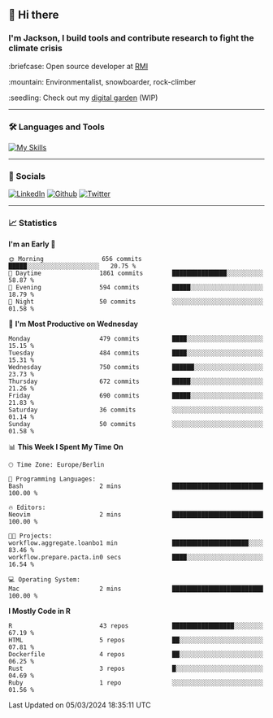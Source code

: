## :wave: Hi there
### I'm Jackson, I build tools and contribute research to fight the climate crisis
<p> :briefcase: Open source developer at <a href="https://rmi.org/" alt="RMI">RMI</a></p>
<p> :mountain: Environmentalist, snowboarder, rock-climber</p>
<p> :seedling: Check out my <a href="https://jdhoffa.github.io/" alt="digital garden">digital garden</a> (WIP) </p>

---

### :hammer_and_wrench: Languages and Tools

[![My Skills](https://skillicons.dev/icons?i=r,python,rust,js,html,css,postgresql,neovim,azure,docker,git&perline=6&theme=dark)](https://skillicons.dev)

---

### :iphone: Socials

[![LinkedIn](https://skillicons.dev/icons?i=linkedin&theme=dark)](https://www.linkedin.com/in/jackson-hoffart/) 
[![Github](https://skillicons.dev/icons?i=github&theme=dark)](https://github.com/jdhoffa) 
[![Twitter](https://skillicons.dev/icons?i=twitter&theme=dark)](https://twitter.com/jdhoffart) 

---

### :chart_with_upwards_trend: Statistics

 
<!--START_SECTION:waka-->
**I'm an Early 🐤** 

```text
🌞 Morning                656 commits         █████░░░░░░░░░░░░░░░░░░░░   20.75 % 
🌆 Daytime                1861 commits        ███████████████░░░░░░░░░░   58.87 % 
🌃 Evening                594 commits         █████░░░░░░░░░░░░░░░░░░░░   18.79 % 
🌙 Night                  50 commits          ░░░░░░░░░░░░░░░░░░░░░░░░░   01.58 % 
```
📅 **I'm Most Productive on Wednesday** 

```text
Monday                   479 commits         ████░░░░░░░░░░░░░░░░░░░░░   15.15 % 
Tuesday                  484 commits         ████░░░░░░░░░░░░░░░░░░░░░   15.31 % 
Wednesday                750 commits         ██████░░░░░░░░░░░░░░░░░░░   23.73 % 
Thursday                 672 commits         █████░░░░░░░░░░░░░░░░░░░░   21.26 % 
Friday                   690 commits         █████░░░░░░░░░░░░░░░░░░░░   21.83 % 
Saturday                 36 commits          ░░░░░░░░░░░░░░░░░░░░░░░░░   01.14 % 
Sunday                   50 commits          ░░░░░░░░░░░░░░░░░░░░░░░░░   01.58 % 
```


📊 **This Week I Spent My Time On** 

```text
🕑︎ Time Zone: Europe/Berlin

💬 Programming Languages: 
Bash                     2 mins              █████████████████████████   100.00 % 

🔥 Editors: 
Neovim                   2 mins              █████████████████████████   100.00 % 

🐱‍💻 Projects: 
workflow.aggregate.loanbo1 min               █████████████████████░░░░   83.46 % 
workflow.prepare.pacta.in0 secs              ████░░░░░░░░░░░░░░░░░░░░░   16.54 % 

💻 Operating System: 
Mac                      2 mins              █████████████████████████   100.00 % 
```

**I Mostly Code in R** 

```text
R                        43 repos            █████████████████░░░░░░░░   67.19 % 
HTML                     5 repos             ██░░░░░░░░░░░░░░░░░░░░░░░   07.81 % 
Dockerfile               4 repos             ██░░░░░░░░░░░░░░░░░░░░░░░   06.25 % 
Rust                     3 repos             █░░░░░░░░░░░░░░░░░░░░░░░░   04.69 % 
Ruby                     1 repo              ░░░░░░░░░░░░░░░░░░░░░░░░░   01.56 % 
```




 Last Updated on 05/03/2024 18:35:11 UTC
<!--END_SECTION:waka-->
